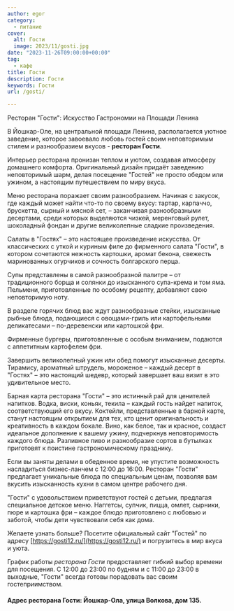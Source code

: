 ```yaml
---
author: egor
category:
  - питание
cover:
  alt: Гости
  image: 2023/11/gosti.jpg
date: "2023-11-26T09:00:00+00:00"
tag:
  - кафе
title: Гости
description: Гости
keywords: Гости
url: /gosti/

---
```

Ресторан "Гости": Искусство Гастрономии на Площади Ленина

В Йошкар\-Оле, на центральной площади Ленина, располагается уютное заведение, которое завоевало любовь гостей своим неповторимым стилем и разнообразием вкусов \- **ресторан Гости**.

Интерьер ресторана пронизан теплом и уютом, создавая атмосферу домашнего комфорта. Оригинальный дизайн придаёт заведению неповторимый шарм, делая посещение "Гостей" не просто обедом или ужином, а настоящим путешествием по миру вкуса.

Меню ресторана поражает своим разнообразием. Начиная с закусок, где каждый может найти что-то по своему вкусу: тартар, карпаччо, брускетта, сырный и мясной сет, – заканчивая разнообразными десертами, среди которых выделяются чизкей, меренговый рулет, шоколадный фондан и другие великолепные сладкие произведения.

Салаты в "Гостях" – это настоящее произведение искусства. От классических с уткой и куриным филе до фирменного салата "Гости", в котором сочетаются нежность картошки, аромат бекона, свежесть маринованных огурчиков и сочность болгарского перца.

Супы представлены в самой разнообразной палитре – от традиционного борща и солянки до изысканного супа-крема и том яма. Пельмени, приготовленные по особому рецепту, добавляют свою неповторимую ноту.

В разделе горячих блюд вас ждут разнообразные стейки, изысканные рыбные блюда, подающиеся с овощами-гриль или картофельными деликатесами – по-деревенски или картошкой фри.

Фирменные бургеры, приготовленные с особым вниманием, подаются с аппетитным картофелем фри.

Завершить великолепный ужин или обед помогут изысканные десерты. Тирамису, ароматный штрудель, мороженое – каждый десерт в "Гостях" – это настоящий шедевр, который завершает ваш визит в это удивительное место.

Барная карта ресторана "Гости" – это истинный рай для ценителей напитков. Водка, виски, коньяк, текила – каждый гость найдет напиток, соответствующий его вкусу. Коктейли, представленные в барной карте, станут настоящим открытием для тех, кто ценит оригинальность и креативность в каждом бокале. Вино, как белое, так и красное, создаст идеальное дополнение к вашему ужину, подчеркнув неповторимость каждого блюда. Разливное пиво и разнообразие сортов в бутылках приготовят к поистине гастрономическому празднику.

Если вы заняты делами в обеденное время, не упустите возможность насладиться бизнес-ланчем с 12:00 до 16:00. Ресторан "Гости" предлагает уникальные блюда по специальным ценам, позволяя вам вкусить изысканность кухни в самом центре рабочего дня.

"Гости" с удовольствием приветствуют гостей с детьми, предлагая специальное детское меню. Наггетсы, супчик, пицца, омлет, сырники, пюре и картошка фри – каждое блюдо приготовлено с любовью и заботой, чтобы дети чувствовали себя как дома.

Желаете узнать больше? Посетите официальный сайт "Гостей" по адресу [https://gosti12.ru/](https://gosti12.ru/) и погрузитесь в мир вкуса и уюта.

График работы _ресторана Гости_ предоставляет гибкий выбор времени для посещения. С 12:00 до 23:00 по будням и с 11:00 до 23:00 в выходные, "Гости" всегда готовы порадовать вас своим гостеприимством.

#### Адрес ресторана Гости: Йошкар-Ола, улица Волкова, дом 135.
